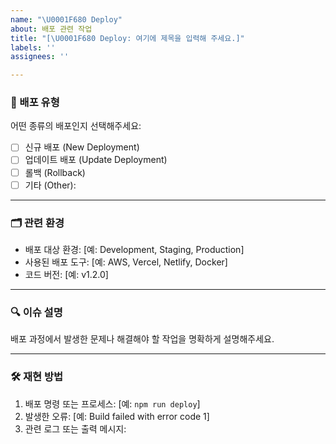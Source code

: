 ```yaml
---
name: "\U0001F680 Deploy"
about: 배포 관련 작업
title: "[\U0001F680 Deploy: 여기에 제목을 입력해 주세요.]"
labels: ''
assignees: ''

---
```


### 🚀 배포 유형
어떤 종류의 배포인지 선택해주세요:
- [ ] 신규 배포 (New Deployment)
- [ ] 업데이트 배포 (Update Deployment)
- [ ] 롤백 (Rollback)
- [ ] 기타 (Other): 

---

### 🗂️ 관련 환경
- 배포 대상 환경: [예: Development, Staging, Production]
- 사용된 배포 도구: [예: AWS, Vercel, Netlify, Docker]
- 코드 버전: [예: v1.2.0]

---

### 🔍 이슈 설명
배포 과정에서 발생한 문제나 해결해야 할 작업을 명확하게 설명해주세요.

---

### 🛠️ 재현 방법
1. 배포 명령 또는 프로세스: [예: `npm run deploy`]
2. 발생한 오류: [예: Build failed with error code 1]
3. 관련 로그 또는 출력 메시지:
